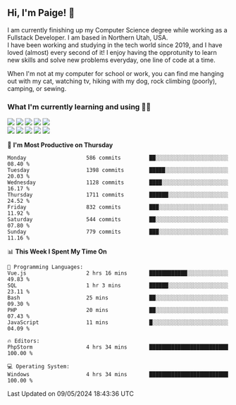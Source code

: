 ## Hi, I'm Paige! :vulcan_salute:

I am currently finishing up my Computer Science degree while working as a Fullstack Developer. I am based in Northern Utah, USA. \
I have been working and studying in the tech world since 2019, and I have loved (almost) every second of it! I enjoy having the opprotunity to learn new skills and solve new problems everyday, one line of code at a time.  

When I'm not at my computer for school or work, you can find me hanging out with my cat, watching tv, hiking with my dog, rock climbing (poorly), camping, or sewing.  

### What I'm currently learning and using :woman_technologist:
![](https://img.shields.io/badge/Laravel-FF2D20?style=for-the-badge&logo=laravel&logoColor=white) 
![](https://img.shields.io/badge/PHP-777BB4?style=for-the-badge&logo=php&logoColor=white)
![](https://img.shields.io/badge/Vue.js-35495E?style=for-the-badge&logo=vuedotjs&logoColor=4FC08D) 
![](https://img.shields.io/badge/MySQL-005C84?style=for-the-badge&logo=mysql&logoColor=white) 
![](https://img.shields.io/badge/Tailwind_CSS-38B2AC?style=for-the-badge&logo=tailwind-css&logoColor=white) \
![](https://img.shields.io/badge/Python-FFD43B?style=for-the-badge&logo=python&logoColor=blue)
![](https://img.shields.io/badge/Django-092E20?style=for-the-badge&logo=django&logoColor=green)
![](https://img.shields.io/badge/Kotlin-0095D5?&style=for-the-badge&logo=kotlin&logoColor=white)
![](https://img.shields.io/badge/Java-ED8B00?style=for-the-badge&logo=java&logoColor=white)
![](https://img.shields.io/badge/Haskell-5D4F85?style=for-the-badge&logo=haskell&logoColor=white) 

<!--START_SECTION:waka-->
📅 **I'm Most Productive on Thursday** 

```text
Monday                   586 commits         ██░░░░░░░░░░░░░░░░░░░░░░░   08.40 % 
Tuesday                  1398 commits        █████░░░░░░░░░░░░░░░░░░░░   20.03 % 
Wednesday                1128 commits        ████░░░░░░░░░░░░░░░░░░░░░   16.17 % 
Thursday                 1711 commits        ██████░░░░░░░░░░░░░░░░░░░   24.52 % 
Friday                   832 commits         ███░░░░░░░░░░░░░░░░░░░░░░   11.92 % 
Saturday                 544 commits         ██░░░░░░░░░░░░░░░░░░░░░░░   07.80 % 
Sunday                   779 commits         ███░░░░░░░░░░░░░░░░░░░░░░   11.16 % 
```


📊 **This Week I Spent My Time On** 

```text
💬 Programming Languages: 
Vue.js                   2 hrs 16 mins       ████████████░░░░░░░░░░░░░   49.83 % 
SQL                      1 hr 3 mins         ██████░░░░░░░░░░░░░░░░░░░   23.11 % 
Bash                     25 mins             ██░░░░░░░░░░░░░░░░░░░░░░░   09.30 % 
PHP                      20 mins             ██░░░░░░░░░░░░░░░░░░░░░░░   07.43 % 
JavaScript               11 mins             █░░░░░░░░░░░░░░░░░░░░░░░░   04.09 % 

🔥 Editors: 
PhpStorm                 4 hrs 34 mins       █████████████████████████   100.00 % 

💻 Operating System: 
Windows                  4 hrs 34 mins       █████████████████████████   100.00 % 
```


 Last Updated on 09/05/2024 18:43:36 UTC
<!--END_SECTION:waka-->
